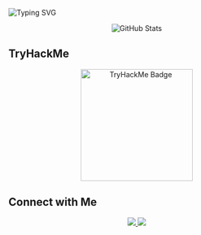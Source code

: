 ![Typing SVG](https://readme-typing-svg.herokuapp.com?font=Press+Start+2P&size=22&duration=2000&pause=1250&color=cyan&center=true&vCenter=true&width=650&lines=Hello+World!;I'm+Prajwal+Sutar.;Cybersecurity+Enthusiast.)

<p align="center">
  <img src="https://github-readme-stats.vercel.app/api?username=Unknown1502&theme=tokyonight&hide_border=false&include_all_commits=false&count_private=false" alt="GitHub Stats" />
</p>

##  TryHackMe
<p align="center">
  <a href="https://tryhackme.com/r/p/unknownroot">
    <img src="https://tryhackme-badges.s3.amazonaws.com/unknownroot.png" alt="TryHackMe Badge" width="220"/>
  </a>
</p>

##  Connect with Me  
<p align="center">
  <a href="https://www.linkedin.com/in/prajwalsutar116">
    <img src="https://img.shields.io/badge/LinkedIn-0077B5?style=for-the-badge&logo=linkedin&logoColor=white">
  </a>
  <a href="mailto:prajwalsutar116@gmail.com">
    <img src="https://img.shields.io/badge/Email-D14836?style=for-the-badge&logo=gmail&logoColor=white">
  </a>
</p>
